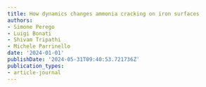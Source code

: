```yaml
---
title: How dynamics changes ammonia cracking on iron surfaces
authors:
- Simone Perego
- Luigi Bonati
- Shivam Tripathi
- Michele Parrinello
date: '2024-01-01'
publishDate: '2024-05-31T09:40:53.721736Z'
publication_types:
- article-journal
---
```

